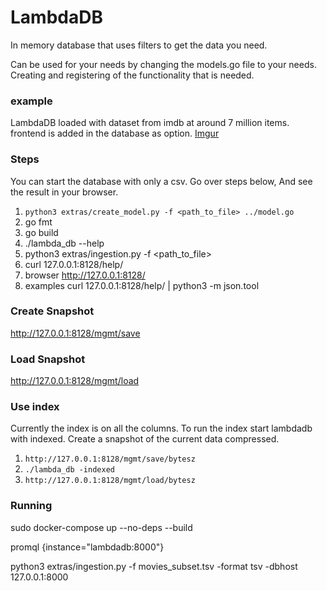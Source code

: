 # LambdaDB
In memory database that uses filters to get the data you need.

Can be used for your needs by changing the models.go file to your needs.
Creating and registering of the functionality that is needed.


### example
LambdaDB loaded with dataset from imdb at around 7 million items.
frontend is added in the database as option.
[Imgur](https://i.imgur.com/JPGAb3wh.mp4)

### Steps
You can start the database with only a csv.
Go over steps below, And see the result in your browser.
1. `python3 extras/create_model.py -f <path_to_file> ../model.go`
2. go fmt
3. go build
4. ./lambda_db --help
5. python3 extras/ingestion.py -f  <path_to_file>
6. curl 127.0.0.1:8128/help/
7. browser http://127.0.0.1:8128/
8. examples curl 127.0.0.1:8128/help/ | python3 -m json.tool

### Create Snapshot
http://127.0.0.1:8128/mgmt/save
 
### Load Snapshot
http://127.0.0.1:8128/mgmt/load
 
### Use index
Currently the index is on all the columns.
To run the index start lambdadb with indexed.
Create a snapshot of the current data compressed.
1. `http://127.0.0.1:8128/mgmt/save/bytesz`
2. `./lambda_db -indexed`
3. `http://127.0.0.1:8128/mgmt/load/bytesz`

### Running

sudo docker-compose up  --no-deps --build

promql {instance="lambdadb:8000"}

python3 extras/ingestion.py  -f movies_subset.tsv -format tsv -dbhost 127.0.0.1:8000
